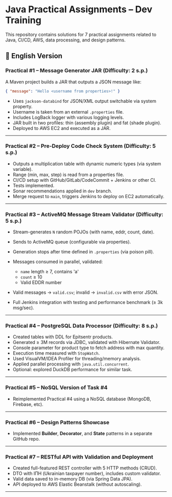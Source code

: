 # Java Practical Assignments – Dev Training

This repository contains solutions for 7 practical assignments related to Java, CI/CD, AWS, data processing, and design patterns. 

## 📘 English Version

### Practical #1 – Message Generator JAR (Difficulty: 2 s.p.)

A Maven project builds a JAR that outputs a JSON message like:

```json
{ "message": "Hello <username from properties>!" }
```

* Uses `jackson-databind` for JSON/XML output switchable via system property.
* Username is taken from an external `.properties` file.
* Includes LogBack logger with various logging levels.
* JAR built in two profiles: thin (assembly plugin) and fat (shade plugin).
* Deployed to AWS EC2 and executed as a JAR.

---

### Practical #2 – Pre-Deploy Code Check System (Difficulty: 5 s.p.)

* Outputs a multiplication table with dynamic numeric types (via system variable).
* Range (min, max, step) is read from a properties file.
* CI/CD setup with GitHub/GitLab/CodeCommit + Jenkins or other CI.
* Tests implemented.
* Sonar recommendations applied in `dev` branch.
* Merge request to `main`, triggers Jenkins to deploy on EC2 automatically.

---

### Practical #3 – ActiveMQ Message Stream Validator (Difficulty: 5 s.p.)

* Stream-generates `N` random POJOs (with name, eddr, count, date).
* Sends to ActiveMQ queue (configurable via properties).
* Generation stops after time defined in `.properties` (via poison pill).
* Messages consumed in parallel, validated:

  * `name` length ≥ 7, contains 'a'
  * `count` ≥ 10
  * Valid EDDR number
* Valid messages → `valid.csv`; invalid → `invalid.csv` with error JSON.
* Full Jenkins integration with testing and performance benchmark (≥ 3k msg/sec).

---

### Practical #4 – PostgreSQL Data Processor (Difficulty: 8 s.p.)

* Created tables with DDL for Epitsentr products.
* Generated ≥ 3M records via JDBC, validated with Hibernate Validator.
* Console parameter for product type to fetch address with max quantity.
* Execution time measured with `StopWatch`.
* Used VisualVM/IDEA Profiler for threading/memory analysis.
* Applied parallel processing with `java.util.concurrent`.
* Optional: explored DuckDB performance for similar task.

---

### Practical #5 – NoSQL Version of Task #4

* Reimplemented Practical #4 using a NoSQL database (MongoDB, Firebase, etc).

---

### Practical #6 – Design Patterns Showcase

* Implemented **Builder**, **Decorator**, and **State** patterns in a separate GitHub repo.

---

### Practical #7 – RESTful API with Validation and Deployment

* Created full-featured REST controller with 5 HTTP methods (CRUD).
* DTO with ІПН (Ukrainian taxpayer number), includes custom validator.
* Valid data saved to in-memory DB (via Spring Data JPA).
* API deployed to AWS Elastic Beanstalk (without autoscaling).

---
